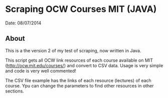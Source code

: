 Scraping OCW Courses MIT (JAVA)
==================

Date:   08/07/2014

## About
This is a the version 2 of my test of scraping, now written in Java.

This script gets all OCW link resources of each course available on MIT (http://ocw.mit.edu/courses/) and convert to CSV data. Usage is very simple and code is very well commented!

The CSV file example has the links of each resource (lectures) of each course. Ypu can change the parameters to find other resources in other sections.
